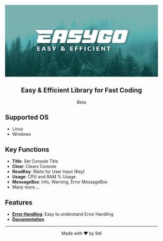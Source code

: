 <p align="center">
  <img src="/images/logo.png" alt="EasyGo Logo">
</p>

<h2 align="center">Easy & Efficient Library for Fast Coding</h2>
<p align="center">
  Beta
</p>

## Supported OS
- Linux
- Windows

## Key Functions
- **Title**: Set Console Title
- **Clear**: Clears Console
- **ReadKey**: Waits for User Input (Key)
- **Usage**: CPU and RAM % Usage
- **MessageBox**: Info, Warning, Error MessageBox
- Many more....

## Features
- **[Error Handling](/images/error_handling.png)**: Easy to understand Error Handling
- **[Documentation](/docs/Installation.md)**


---

<p align="center">
  Made with ❤️ by 9dl
</p>
